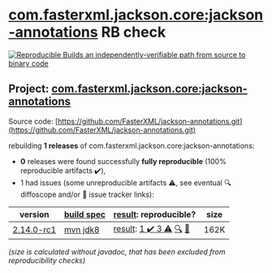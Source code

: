 [com.fasterxml.jackson.core:jackson-annotations](https://search.maven.org/artifact/com.fasterxml.jackson.core/jackson-annotations/) RB check
=======

[![Reproducible Builds](https://reproducible-builds.org/images/logos/rb.svg) an independently-verifiable path from source to binary code](https://reproducible-builds.org/)

## Project: [com.fasterxml.jackson.core:jackson-annotations](https://search.maven.org/artifact/com.fasterxml.jackson.core/jackson-annotations/)

Source code: [https://github.com/FasterXML/jackson-annotations.git](https://github.com/FasterXML/jackson-annotations.git)

rebuilding **1 releases** of com.fasterxml.jackson.core:jackson-annotations:
- **0** releases were found successfully **fully reproducible** (100% reproducible artifacts :heavy_check_mark:),
- 1 had issues (some unreproducible artifacts :warning:, see eventual :mag: diffoscope and/or :memo: issue tracker links):

| version | [build spec](/BUILDSPEC.md) | [result](https://reproducible-builds.org/docs/jvm/): reproducible? | size |
| -- | --------- | ------ | -- |
| [2.14.0-rc1](https://search.maven.org/artifact/com.fasterxml.jackson.core/jackson-annotations/2.14.0-rc1/pom) | [mvn jdk8](jackson-annotations-2.14.0-rc1.buildspec) | [result](jackson-annotations-2.14.0-rc1.buildinfo): [1 :heavy_check_mark:  3 :warning:](jackson-annotations-2.14.0-rc1.buildcompare) [:mag:](jackson-annotations-2.14.0-rc1.diffoscope) [:memo:](https://github.com/FasterXML/oss-parent/pull/55) | 162K |

<i>(size is calculated without javadoc, that has been excluded from reproducibility checks)</i>
